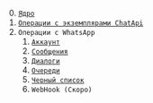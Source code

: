 ﻿0. [`Ядро`](ChatApi.Core/README.md)
1. [`Операции c экземплярами ChatApi`](ChatApi.Instances/README.md)
2. `Операции с WhatsApp`
    1. [`Аккаунт`](WhatsApp/ChatApi.WA.Account/README.md)
    2. [`Сообщения`](WhatsApp/ChatApi.WA.Messages/README.md)
    3. [`Диалоги`](WhatsApp/ChatApi.WA.Dialogs/README.md)
    4. [`Очереди`](WhatsApp/ChatApi.WA.Queues/README.md)
    5. [`Черный список`](WhatsApp/ChatApi.WA.Ban/README.md)
    6. `WebHook (Скоро)`